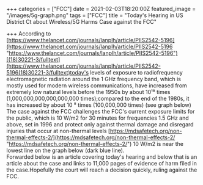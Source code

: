+++
categories = ["FCC"]
date = 2021-02-03T18:20:00Z
featured_image = "/images/5g-graph.png"
tags = ["FCC"]
title = "Today's Hearing in US District Ct about Wireless/5G Harms Case against the FCC"

+++
According to [https://www.thelancet.com/journals/lanplh/article/PIIS2542-5196](https://www.thelancet.com/journals/lanplh/article/PIIS2542-5196 "https://www.thelancet.com/journals/lanplh/article/PIIS2542-5196")[(18)30221-3/fulltext](https://www.thelancet.com/journals/lanplh/article/PIIS2542-5196(18)30221-3/fulltext)today's levels of exposure to radiofrequency electromagnetic radiation around the 1 GHz frequency band, which is mostly used for modern wireless communications, have increased from extremely low natural levels before the 1950s by about 10¹⁸ times (1,000,000,000,000,000,000 times);compared to the end of the 1980s, it has increased by about 10 ⁸ times (100,000,000 times) (see graph below)  
The case against the FCC challenges the FCC's current exposure limits for the public, which is 10 W/m2 for 30 minutes for frequencies 1.5 GHz and above, set in 1996 and protect only against thermal damage and disregard injuries that occur at non-thermal levels [https://mdsafetech.org/non-thermal-effects-2/](https://mdsafetech.org/non-thermal-effects-2/ "https://mdsafetech.org/non-thermal-effects-2/") 10 W/m2 is near the lowest line on the graph below (dark blue line).  
Forwarded below is an article covering today's hearing and below that is an article about the case and links to 11,000 pages of evidence of harm filed in the case.Hopefully the court will reach a decision quickly, ruling against the FCC.